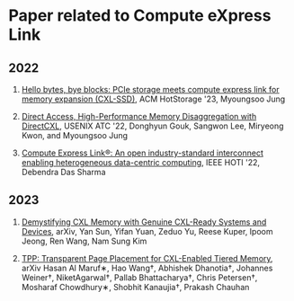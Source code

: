 # Paper related to Compute eXpress Link

## 2022

1. [Hello bytes, bye blocks: PCIe storage meets compute express link for memory expansion (CXL-SSD)](https://dl.acm.org/doi/pdf/10.1145/3538643.3539745?casa_token=j_Dp-tl6YdMAAAAA:zPmUQgeE4_EchiNHad7idHsZoL1xxWDNLB3ajXxKY6cugBCuTuMkgvfrEhA7m1pBLxaFEgOP1MhrVw), ACM HotStorage '23, Myoungsoo Jung

2. [Direct Access, High-Performance Memory Disaggregation with DirectCXL](https://www.usenix.org/system/files/atc22-gouk.pdf), USENIX ATC '22, Donghyun Gouk, Sangwon Lee, Miryeong Kwon, and Myoungsoo Jung

3. [Compute Express Link®: An open industry-standard interconnect enabling heterogeneous data-centric computing](https://ieeexplore.ieee.org/stamp/stamp.jsp?arnumber=9912551&casa_token=V0ffDEN4NzMAAAAA:0nfd_0LNMNc54N-kTMpehjWkTbqUIv23a0dKu6ZPV8ABiwtf_kgV0uFZIR3ERzha6L_63SDGeg), IEEE HOTI '22, Debendra Das Sharma 

## 2023

1. [Demystifying CXL Memory with Genuine CXL-Ready Systems and Devices](https://arxiv.org/pdf/2303.15375.pdf), arXiv, Yan Sun, Yifan Yuan, Zeduo Yu, Reese Kuper, Ipoom Jeong, Ren Wang, Nam Sung Kim

2. [TPP: Transparent Page Placement for CXL-Enabled Tiered Memory](https://arxiv.org/pdf/2206.02878.pdf), arXiv Hasan Al Maruf∗, Hao Wang†, Abhishek Dhanotia†, Johannes Weiner†, NiketAgarwal†, Pallab Bhattacharya†, Chris Petersen†, Mosharaf Chowdhury∗, Shobhit Kanaujia†, Prakash Chauhan
